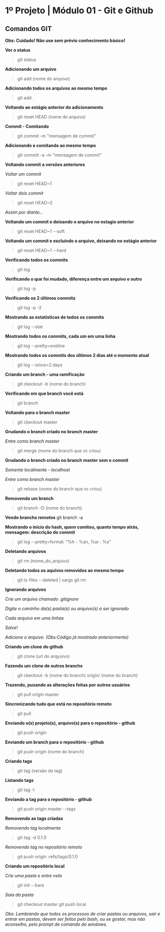 1º Projeto | Módulo 01 - Git e Github
================================================

Comandos GIT
------------

**Obs: Cuidado! Não use sem prévio conhecimento básico!**

**Ver o status**
>git status

**Adicionando um arquivo**
>git add (nome do arquivo) 

**Adicionando todos os arquivos ao mesmo tempo**
>git add .

**Voltando ao estágio anterior do adicionamento**
>git reset HEAD (nome do arquivo)

**Commit - Comitando**
>git commit -m "mensagem de commit"

**Adicionando e comitando ao mesmo tempo**
>git commit -a -m "mensagem de commit"

**Voltando commit a versões anteriores**

*Voltar um commit*
>git reset HEAD~1

*Voltar dois commit*
>git reset HEAD~2

*Assim por diante...*

**Voltando um commit e deixando o arquivo no estagio anterior**
>git reset HEAD~1 --soft

**Voltando um commit e excluindo o arquivo, deixando no estágio anterior**
>git reset HEAD~1 --hard

**Verificando todos os commits**
>git log

**Verificando o que foi mudado, diferença entre um arquivo e outro**
>git log -p

**Verificando os 2 últimos commits**
>git log -p -2

**Mostrando as estatísticas de todos os commits**
>git log --stat

**Mostrando todos os commits, cada um em uma linha**
>git log --pretty=oneline

**Mostrando todos os commits dos últimos 2 dias até o momento atual**
>git log --since=2.days

**Criando um branch - uma ramificação**
>git ckeckout -b (nome do branch)

**Verificando em que branch você está**
>git branch

**Voltando para o branch master**
>git ckeckout master

**Grudando o branch criado no branch master**

*Entre como branch master*
>git merge (nome do branch que vc criou)

**Grudando o branch criado no branch master sem o commit**

*Somente localmente - localhost*

*Entre como branch master*
>git rebase (nome do branch que vc criou)

**Removendo um branch**
>git branch -D (nome do branch)

**Vendo branchs remotos**
git branch -a

**Mostrando o inicio do hash, quem comitou, quanto tempo atrás, mensagem: descrição do commit**
>git log --pretty=format: "%h - %an, %ar : %s"

**Deletando arquivos**
>git rm (nome_do_arquivo)

**Deletando todos os aquivos removidos ao mesmo tempo**
>git ls-files --deleted | xargs git rm

**Ignorando arquivos**

*Crie um arquivo chamado .gitignore*

*Digite o caminho da(s) pasta(s) ou arquivo(s) a ser ignorado*

*Cada arquivo em uma linhas*

*Salve!*

*Adicione o arquivo. (Obs:Código já mostrado anteriormente)*

**Criando um clone do github**
>git clone (url do arqyuivo)

**Fazendo um clone de outros branchs**
>git ckeckout -b (nome do branch) origin/ (nome do branch)

**Trazendo, puxando as alterações feitas por outros usuários**
>git pull origin master

**Sincronizando tudo que está no repositório remoto**
>git pull

**Enviando o(s) projeto(s), arquivo(s) para o repositório - github**
>git push origin

**Enviando um branch para o repositório - github**
>git push origin (nome do branch)

**Criando tags**
>git tag (versão da tag) 

**Listando tags**
>git tag -l

**Enviando a tag para o repositório - github**
>git push origin master --tags

**Removendo as tags criadas**

*Removendo tag localmente*
>git tag -d 0.1.0

*Removendo tag no repositório remoto*
>git push origin :refs/tags/0.1.0

**Criando um repositório local**

*Crie uma pasta e entre nela*
>git init --bare

*Saia da pasta*
>git checkout master 
>git push local

*Obs: Lembrando que todos os processos de criar pastas ou arquivos, sair e entrar em pastas, devem ser feitos pelo bash, ou se gostar, mas não aconselho, pelo prompt de comando do windows.*